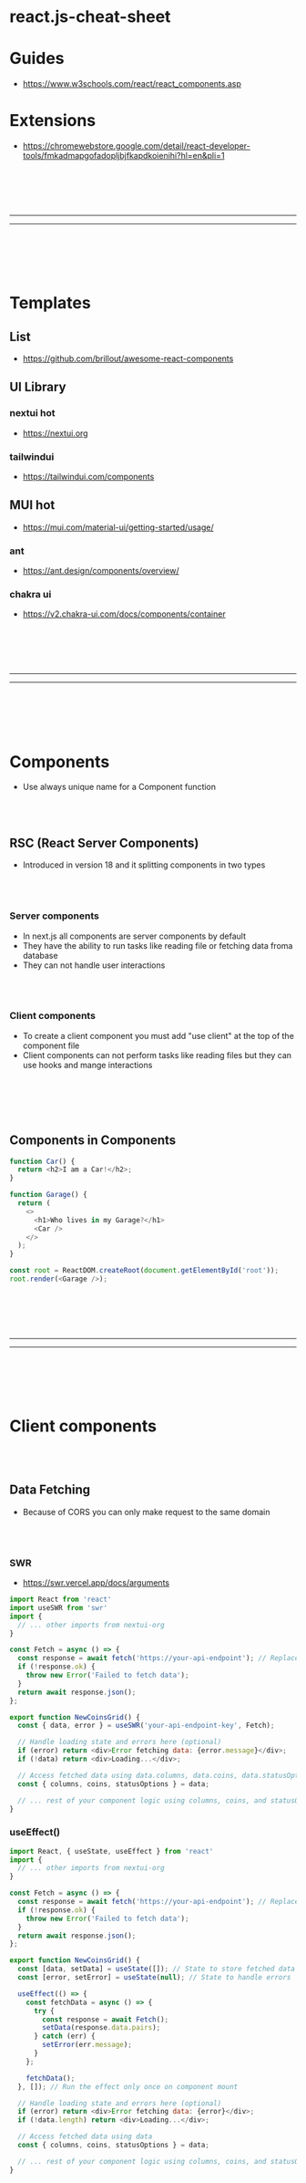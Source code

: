 # react.js-cheat-sheet


# Guides
- https://www.w3schools.com/react/react_components.asp

# Extensions
- https://chromewebstore.google.com/detail/react-developer-tools/fmkadmapgofadopljbjfkapdkoienihi?hl=en&pli=1











<br><br>
<br><br>
________________________________
________________________________

<br><br>
<br><br>


# Templates

## List
- https://github.com/brillout/awesome-react-components


## UI Library

### nextui **hot**
- https://nextui.org

### tailwindui
- https://tailwindui.com/components

## MUI **hot**
- https://mui.com/material-ui/getting-started/usage/

### ant 
- https://ant.design/components/overview/

### chakra ui
- https://v2.chakra-ui.com/docs/components/container








<br><br>
<br><br>
________________________________
________________________________

<br><br>
<br><br>




# Components
- Use always unique name for a Component function

<br><br>

## RSC (React Server Components)
- Introduced in version 18 and it splitting components in two types

<br><br>

### Server components
- In next.js all components are server components by default
- They have the ability to run tasks like reading file or fetching data froma  database
- They can not handle user interactions

<br><br>

### Client components
- To create a client component you must add "use client" at the top of the component file
- Client components can not perform tasks like reading files  but they can use hooks and mange interactions


<br><br>
<br><br>


## Components in Components
```javascript
function Car() {
  return <h2>I am a Car!</h2>;
}

function Garage() {
  return (
    <>
      <h1>Who lives in my Garage?</h1>
      <Car />
    </>
  );
}

const root = ReactDOM.createRoot(document.getElementById('root'));
root.render(<Garage />);
```












<br><br>
<br><br>
________________________________
________________________________

<br><br>
<br><br>


# Client components

<br><br>

## Data Fetching
- Because of CORS you can only make request to the same domain

<br><br>

### SWR
- https://swr.vercel.app/docs/arguments
```javascript
import React from 'react'
import useSWR from 'swr'
import {
  // ... other imports from nextui-org
}

const Fetch = async () => {
  const response = await fetch('https://your-api-endpoint'); // Replace with your actual endpoint
  if (!response.ok) {
    throw new Error('Failed to fetch data');
  }
  return await response.json();
};

export function NewCoinsGrid() {
  const { data, error } = useSWR('your-api-endpoint-key', Fetch);

  // Handle loading state and errors here (optional)
  if (error) return <div>Error fetching data: {error.message}</div>;
  if (!data) return <div>Loading...</div>;

  // Access fetched data using data.columns, data.coins, data.statusOptions
  const { columns, coins, statusOptions } = data;

  // ... rest of your component logic using columns, coins, and statusOptions
}
```


### useEffect()
```javascript
import React, { useState, useEffect } from 'react'
import {
  // ... other imports from nextui-org
}

const Fetch = async () => {
  const response = await fetch('https://your-api-endpoint'); // Replace with your actual endpoint
  if (!response.ok) {
    throw new Error('Failed to fetch data');
  }
  return await response.json();
};

export function NewCoinsGrid() {
  const [data, setData] = useState([]); // State to store fetched data
  const [error, setError] = useState(null); // State to handle errors

  useEffect(() => {
    const fetchData = async () => {
      try {
        const response = await Fetch();
        setData(response.data.pairs);
      } catch (err) {
        setError(err.message);
      }
    };

    fetchData();
  }, []); // Run the effect only once on component mount

  // Handle loading state and errors here (optional)
  if (error) return <div>Error fetching data: {error}</div>;
  if (!data.length) return <div>Loading...</div>;

  // Access fetched data using data
  const { columns, coins, statusOptions } = data;

  // ... rest of your component logic using columns, coins, and statusOptions
}
```
